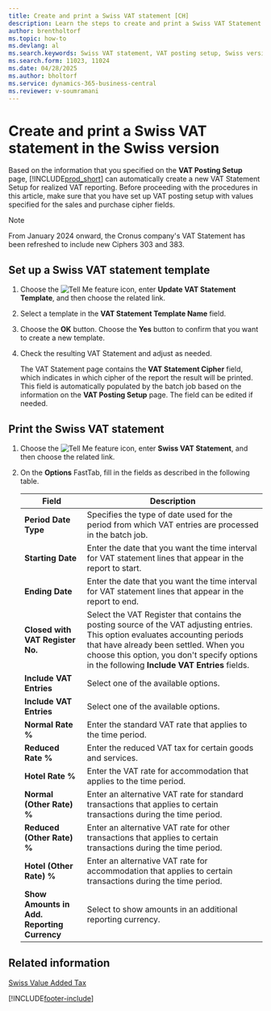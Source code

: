 ```yaml
---
title: Create and print a Swiss VAT statement [CH]
description: Learn the steps to create and print a Swiss VAT Statement using details configured on the VAT Posting Setup page.
author: brentholtorf
ms.topic: how-to
ms.devlang: al
ms.search.keywords: Swiss VAT statement, VAT posting setup, Swiss version
ms.search.form: 11023, 11024
ms.date: 04/28/2025
ms.author: bholtorf
ms.service: dynamics-365-business-central
ms.reviewer: v-soumramani
---
```


# Create and print a Swiss VAT statement in the Swiss version

Based on the information that you specified on the **VAT Posting Setup** page, [!INCLUDE[prod_short](../../includes/prod_short.md)] can automatically create a new VAT Statement Setup for realized VAT reporting. Before proceeding with the procedures in this article, make sure that you have set up VAT posting setup with values specified for the sales and purchase cipher fields.  

>[!NOTE]
> From January 2024 onward, the Cronus company's VAT Statement has been refreshed to include new Ciphers 303 and 383.  

## Set up a Swiss VAT statement template  

1. Choose the ![Tell Me feature](../../media/ui-search/search_small.png "Tell me what you want to do") icon, enter **Update VAT Statement Template**, and then choose the related link.  
1. Select a template in the **VAT Statement Template Name** field.
1. Choose the **OK** button. Choose the **Yes** button to confirm that you want to create a new template.  
1. Check the resulting VAT Statement and adjust as needed.  

   The VAT Statement page contains the **VAT Statement Cipher** field, which indicates in which cipher of the report the result will be printed. This field is automatically populated by the batch job based on the information on the **VAT Posting Setup** page. The field can be edited if needed.  

## Print the Swiss VAT statement  

1. Choose the ![Tell Me feature](../../media/ui-search/search_small.png "Tell me what you want to do") icon, enter **Swiss VAT Statement**, and then choose the related link.  
1. On the **Options** FastTab, fill in the fields as described in the following table.  

    |Field|Description|  
    |---------------------------------|---------------------------------------|  
    |**Period Date Type**|Specifies the type of date used for the period from which VAT entries are processed in the batch job.|
    |**Starting Date**|Enter the date that you want the time interval for VAT statement lines that appear in the report to start.|  
    |**Ending Date**|Enter the date that you want the time interval for VAT statement lines that appear in the report to end.|  
    |**Closed with VAT Register No.**|Select the VAT Register that contains the posting source of the VAT adjusting entries. This option evaluates accounting periods that have already been settled. When you choose this option, you don't specify options in the following **Include VAT Entries** fields.|  
    |**Include VAT Entries**|Select one of the available options.|  
    |**Include VAT Entries**|Select one of the available options.|  
    |**Normal Rate %**|Enter the standard VAT rate that applies to the time period.|  
    |**Reduced Rate %**|Enter the reduced VAT tax for certain goods and services.|  
    |**Hotel Rate %**|Enter the VAT rate for accommodation that applies to the time period.|  
    |**Normal (Other Rate) %**|Enter an alternative VAT rate for standard transactions that applies to certain transactions during the time period.|  
    |**Reduced (Other Rate) %**|Enter an alternative VAT rate for other transactions that applies to certain transactions during the time period.|  
    |**Hotel (Other Rate) %**|Enter an alternative VAT rate for accommodation that applies to certain transactions during the time period.|  
    |**Show Amounts in Add. Reporting Currency**|Select to show amounts in an additional reporting currency.|  

## Related information

[Swiss Value Added Tax](swiss-value-added-tax.md)

[!INCLUDE[footer-include](../../includes/footer-banner.md)]
